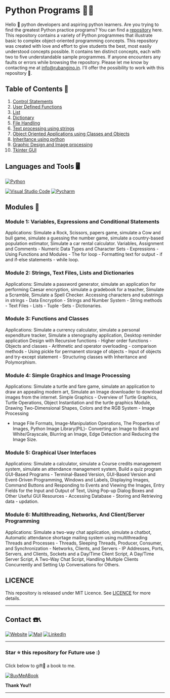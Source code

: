 # Python Programs 🧑‍💻

Hello 👋 python developers and aspiring python learners. Are you trying to find the greatest Python practice programs? You can find a [repository](https://github.com/Ruban2205/Python-Programs) here. This repository contains a variety of Python programmes that illustrate basic to complex object-oriented programming concepts. This repository was created with love and effort to give students the best, most easily understood concepts possible. It contains ten distinct concepts, each with two to five understandable sample programmes. If anyone encounters any faults or errors while browsing the repository. Please let me know by contacting me at info@rubangino.in. I'll offer the possibility to work with this repository 🤝.

## Table of Contents 📄

1) [Control Statements](/01_Control_Statements)
2) [User Defined Functions](/02_User_Defined_Functions)
3) [List](/03_List)
4) [Dictionary](/04_Dictionary)
5) [File Handling](/05_File_Handling)
6) [Text processing using strings](/06_Text_Processing_Using_strings)
7) [Object Oriented Applications using Classes and Objects](/07_Object_Oriented_Applications_using_classes_and_Objects)
8) [Inheritance using python](/08_Inheritance)
9) [Graphic Design and Image processing](/09_Graphic_Design_and_Image_Processing)
10) [Tkinter GUI](/10_Tkinter_GUI)

## Languages and Tools 🖥️

[![Python](https://img.shields.io/badge/Python-FFD43B?style=for-the-badge&logo=python&logoColor=blue)](https://github.com/Ruban2205/Python-Programs)

[![Visual Studio Code](https://img.shields.io/badge/Visual_Studio_Code-0078D4?style=for-the-badge&logo=visual%20studio%20code&logoColor=white)](https://github.com/Ruban2205/Python-Programs)
[![Pycharm](https://img.shields.io/badge/PyCharm-000000.svg?&style=for-the-badge&logo=PyCharm&logoColor=white)](https://github.com/Ruban2205/Python-Programs)

## Modules 📂

### Module 1: Variables, Expressions and Conditional Statements
Applications: Simulate a Rock, Scissors, papers game, simulate a Cow and bull game, simulate a
guessing the number game, simulate a country-based population estimator, Simulate a car rental
calculator. Variables, Assignment and Comments - Numeric Data Types and Character Sets - Expressions - Using
Functions and Modules - The for loop - Formatting text for output - if and if-else statements - while
loop.

### Module 2: Strings, Text Files, Lists and Dictionaries
Applications: Simulate a password generator, simulate an application for performing Caesar encryption,
simulate a gradebook for a teacher, Simulate a Scramble, Simulate a Spell Checker.
Accessing characters and substrings in strings - Data Encryption - Strings and Number System - String
methods - Text Files - Lists - Tuple -Sets - Dictionaries.

### Module 3: Functions and Classes
Applications: Simulate a currency calculator, simulate a personal expenditure tracker, Simulate a
stenography application, Desktop reminder application
Design with Recursive functions - Higher order functions - Objects and classes - Arithmetic and
operator overloading - comparison methods - Using pickle for permanent storage of objects - Input of
objects and try-except statement - Structuring classes with Inheritance and Polymorphism.

### Module 4: Simple Graphics and Image Processing
Applications: Simulate a turtle and fare game, simulate an application to draw an appealing modern art,
Simulate an Image downloader to download images from the internet.
Simple Graphics - Overview of Turtle Graphics, Turtle Operations, Object Instantiation and the turtle
graphics Module, Drawing Two-Dimensional Shapes, Colors and the RGB System - Image Processing
- Image File Formats, Image-Manipulation Operations, The Properties of Images, Python Image
Library(PIL)- Converting an Image to Black and White/Grayscale, Blurring an Image, Edge Detection
and Reducing the Image Size.

### Module 5: Graphical User Interfaces
Applications: Simulate a calculator, simulate a Course credits management system, simulate an
attendance management system, Build a quiz program
GUI-Based Programs - Terminal-Based Version, GUI-Based Version and Event-Driven Programming,
Windows and Labels, Displaying Images, Command Buttons and Responding to Events and Viewing
the Images, Entry Fields for the Input and Output of Text, Using Pop-up Dialog Boxes and Other Useful
GUI Resources - Accessing Database - Storing and Retrieving data - updation.

### Module 6: Multithreading, Networks, And Client/Server Programming
Applications: Simulate a two-way chat application, simulate a chatbot, Automatic attendance shortage
mailing system using multithreading Threads and Processes - Threads, Sleeping Threads, Producer, Consumer, and Synchronization -
Networks, Clients, and Servers - IP Addresses, Ports, Servers, and Clients, Sockets and a Day/Time
Client Script, A Day/Time Server Script, A Two-Way Chat Script, Handling Multiple Clients
Concurrently and Setting Up Conversations for Others.

## LICENCE 

This repository is released under MIT Licence. See [LICENCE](/LICENCE) for more details. 

<hr/>

## Contact ☎️📞

[![Website](https://img.shields.io/badge/website-000000?style=for-the-badge&logo=About.me&logoColor=white)](https://rubangino.in/)
[![Mail](https://img.shields.io/badge/Email-D14836?style=for-the-badge&logo=gmail&logoColor=white)](mailto:info@rubangino.in)
[![LinkedIn](https://img.shields.io/badge/LinkedIn-0077B5?style=for-the-badge&logo=linkedin&logoColor=white)](https://www.linkedin.com/in/ruban-gino-singh/)

<hr/>

### Star ⭐ this repository for Future use :)

Click below to gift🎁 a book to me.

[![BuyMeABook](https://img.shields.io/badge/Buy%20Me%20a%20Book-ffdd00?style=for-the-badge&logo=buy-me-a-book&logoColor=black)
](https://bit.ly/3M5jxLd)

**Thank You!!**

<hr/>
